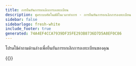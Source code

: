 ```yaml
---
title: การยืนยันการยกเลิกการลงทะเบียน
description: ชุดระบบอัตโนมัติในเวลาทําการ - การยืนยันการยกเลิกการลงทะเบียน
sidebar: false
sidebarlogo: fresh-white
include_footer: true
generated: 74A4EF4CCA7939DF35FE293B8736D7D5A8EF0C86
---
```


โปรดใช้คําถามด้านล่างเพื่อยืนยันการยกเลิกการลงทะเบียนของคุณ

{{<questions name="/content/th/office-hours/unregister-confirm.json" completed="ขอขอบคุณที่ดําเนินการยืนยันการยกเลิกการลงทะเบียน" shownavigationbuttons="false" locale="th">}}

